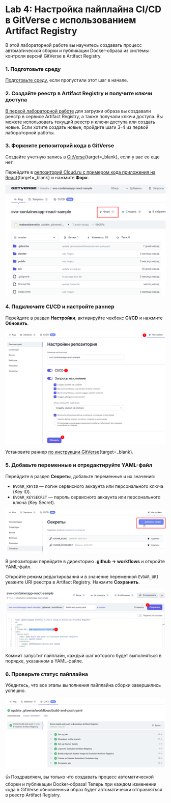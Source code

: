 # Lab 4: Настройка пайплайна CI/CD в GitVerse с использованием Artifact Registry

В этой лабораторной работе вы научитесь создавать процесс автоматической сборки и публикации Docker-образа из системы контроля версий GitVerse в Artifact Registry.

### 1. Подготовьте среду

[Подготовьте среду](/prerequisites), если пропустили этот шаг в начале. 

### 2. Создайте реестр в Artifact Registry и получите ключи доступа

[В первой лабораторной работе](/lab1) для загрузки образа вы создавали реестр в сервисе Artifact Registry, а также получали ключи доступа. Вы можете использовать текущий реестр и ключи доступа или создать новые. Если хотите создать новые, пройдите шаги 3-4 из первой лабораторной работы.  

### 3. Форкните репозиторий кода в GitVerse

Создайте учетную запись в [GitVerse](https://gitverse.ru/){target=_blank}, если у вас ее еще нет. 

Перейдите в [репозиторий Cloud.ru с примером кода приложения на React](https://gitverse.ru/cloudru/evo-containerapp-react-sample){target=_blank} и нажмите **Форк**.

![fork](images/lab4/fork.png)

### 4. Подключите CI/CD и настройте раннер

Перейдите в раздел **Настройки**, активируйте чекбокс **CI/CD** и нажмите **Обновить**.

![ci-cd-on](images/lab4/ci-cd-on.png)

Установите раннер [по инструкции GitVerse](https://gitverse.ru/docs/actions-conf/runners-uc/){target=_blank}.

### 5. Добавьте переменные и отредактируйте YAML-файл

Перейдите в раздел **Секреты**, добавьте переменные и их значения:

- `EVOAR_KEYID` — логин сервисного аккаунта или персонального ключа (Key ID).
- `EVOAR_KEYSECRET` — пароль сервисного аккаунта или персонального ключа (Key Secret).

![add-credentials](images/lab4/add-credentials.png)

В репозитории перейдите в директорию **.github → workflows** и откройте YAML-файл. 

Откройте режим редактирования и в значение переменной `EVOAR_URI` укажите URI реестра в Artifact Registry.
Нажмите **Сохранить**. 

![edit-yaml](images/lab4/edit-yaml.png)

Коммит запустит пайплайн, каждый шаг которого будет выполняться в порядке, указанном в YAML‑файле.

### 6. Проверьте статус пайплайна

Убедитесь, что все этапы выполнения пайплайна сборки завершились успешно.

![jobs-successed](images/lab4/jobs-successed.png)

👍 Поздравляем, вы только что создавать процесс автоматической сборки и публикации Docker-образа! Теперь при каждом изменении кода в  GitVerse обновленный образ будет автоматически отправляться в реестр Artifact Registry.